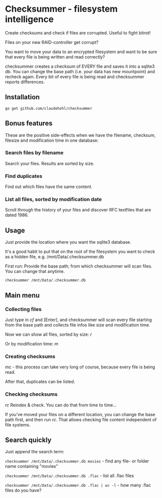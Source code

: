 Checksummer - filesystem intelligence
=====================================

Create checksums and check if files are corrupted. Useful to fight bitrot!

Files on your new RAID-controller get corrupt?

You want to move your data to an encrypted filesystem and want to be sure that every file is being written and read correctly?

checksummer creates a checksum of EVERY file and saves it into a sqlite3 db. You can change the base path (i.e. your data has new mountpoint) and recheck again. Every bit of every file is being read and checksummer reports differences.

## Installation

`go get github.com/claudehohl/checksummer`

## Bonus features

These are the positive side-effects when we have the filename, checksum, filesize and modification time in one database:

### Search files by filename

Search your files. Results are sorted by size.

### Find duplicates

Find out which files have the same content.

### List all files, sorted by modification date

Scroll through the history of your files and discover RFC textfiles that are dated 1986.

## Usage

Just provide the location where you want the sqlite3 database.

It's a good habit to put that on the root of the filesystem you want to check as a hidden file, e.g. /mnt/Data/.checksummer.db

First run: Provide the base path; from which checksummer will scan files. You can change that anytime.

`checksummer /mnt/Data/.checksummer.db`

## Main menu

### Collecting files

Just type in *cf* and [Enter], and checksummer will scan every file starting from the base path and collects file infos like size and modification time.

Now we can show all files, sorted by size: *r*

Or by modification time: *m*

### Creating checksums

*mc* - this process can take very long of course, because every file is being read.

After that, duplicates can be listed.

### Checking checksums

*rc* Reindex & check. You can do that from time to time...

If you've moved your files on a different location, you can change the base path first, and then run *rc*. That allows checking file content independent of file systems.

## Search quickly

Just append the search term:

`checksummer /mnt/Data/.checksummer.db movies` - find any file- or folder name containing "movies"

`checksummer /mnt/Data/.checksummer.db .flac` - list all .flac files

`checksummer /mnt/Data/.checksummer.db .flac | wc -l` - how many .flac files do you have?

